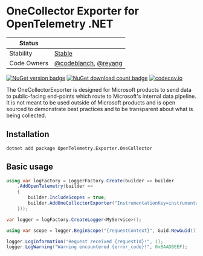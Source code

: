 # OneCollector Exporter for OpenTelemetry .NET

| Status        |           |
| ------------- |-----------|
| Stability     |  [Stable](..\..\Readme.md#stable)|
| Code Owners   |  [@codeblanch](https://github.com/codeblanch), [@reyang](https://github.com/reyang)|

[![NuGet version badge](https://img.shields.io/nuget/v/OpenTelemetry.Exporter.OneCollector)](https://www.nuget.org/packages/OpenTelemetry.Exporter.OneCollector)
[![NuGet download count badge](https://img.shields.io/nuget/dt/OpenTelemetry.Exporter.OneCollector)](https://www.nuget.org/packages/OpenTelemetry.Exporter.OneCollector)
[![codecov.io](https://codecov.io/gh/open-telemetry/opentelemetry-dotnet-contrib/branch/main/graphs/badge.svg?flag=unittests-Exporter.OneCollector)](https://app.codecov.io/gh/open-telemetry/opentelemetry-dotnet-contrib?flags[0]=unittests-Exporter.OneCollector)

The OneCollectorExporter is designed for Microsoft products to send data to
public-facing end-points which route to Microsoft's internal data pipeline. It
is not meant to be used outside of Microsoft products and is open sourced to
demonstrate best practices and to be transparent about what is being collected.

## Installation

```shell
dotnet add package OpenTelemetry.Exporter.OneCollector
```

## Basic usage

```csharp
using var logFactory = LoggerFactory.Create(builder => builder
    .AddOpenTelemetry(builder =>
    {
        builder.IncludeScopes = true;
        builder.AddOneCollectorExporter("InstrumentationKey=instrumentation-key-here");
    }));

var logger = logFactory.CreateLogger<MyService>();

using var scope = logger.BeginScope("{requestContext}", Guid.NewGuid());

logger.LogInformation("Request received {requestId}!", 1);
logger.LogWarning("Warning encountered {error_code}!", 0xBAADBEEF);
```

